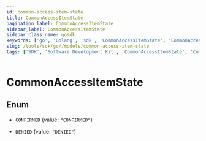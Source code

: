 ```yaml
---
id: common-access-item-state
title: CommonAccessItemState
pagination_label: CommonAccessItemState
sidebar_label: CommonAccessItemState
sidebar_class_name: gosdk
keywords: ['go', 'Golang', 'sdk', 'CommonAccessItemState', 'CommonAccessItemState'] 
slug: /tools/sdk/go//models/common-access-item-state
tags: ['SDK', 'Software Development Kit', 'CommonAccessItemState', 'CommonAccessItemState']
---
```


# CommonAccessItemState

## Enum


* `CONFIRMED` (value: `"CONFIRMED"`)

* `DENIED` (value: `"DENIED"`)


